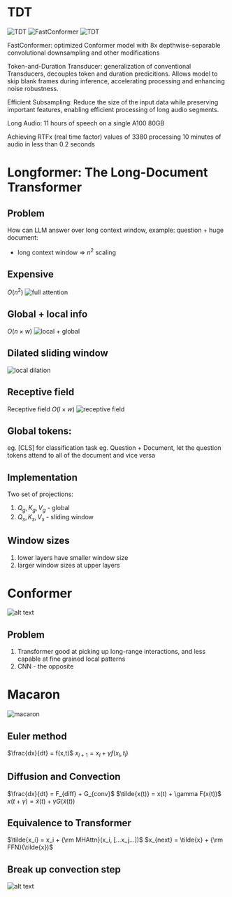 <!-- Use this with copyURLs to open all URLs
https://arxiv.org/pdf/2304.06795
https://arxiv.org/pdf/1211.3711
https://proceedings.mlr.press/v32/graves14.pdf
https://arxiv.org/pdf/2305.05084
https://arxiv.org/pdf/2005.08100
-->
<!--
rxv/2304 - Token Duration Transducer (Nvidia)
rxv/1211 - Sequence Transduction with RNN (Graves)
graves14 - End to End Speech Recognition with RNN (Graves)
rxv/2305 - Fast Conformer (Nvidia)
rxv/2005 - Conformer (Google)
-->

# TDT
![TDT](image-6.png)
![FastConformer](https://arxiv.org/abs/2305.05084)
![TDT](https://arxiv.org/pdf/2304.06795)

FastConformer: optimized Conformer model with 8x depthwise-separable convolutional downsampling and other modifications

Token-and-Duration Transducer: generalization of conventional Transducers, decouples token and duration predicitions.  Allows model to skip blank frames during inference, accelerating processing and enhancing noise robustness.

Efficient Subsampling:
Reduce the size of the input data while preserving important features, enabling efficient processing of long audio segments.

Long Audio: 11 hours of speech on a single A100 80GB

Achieving RTFx (real time factor) values of 3380 processing 10 minutes of audio in less than 0.2 seconds


# Longformer: The Long-Document Transformer

## Problem
How can LLM answer over long context window, example: question + huge document:
- long context window => $n^2$ scaling 

## Expensive
$O(n^2)$
![full attention](image.png)

## Global + local info
$O(n \times w)$
![local + global](image-1.png)

## Dilated sliding window
![local dilation](image-2.png)

## Receptive field
Receptive field $O(l \times w)$
![receptive field](./receptive_field.drawio.png)

## Global tokens:
eg. [CLS] for classification task
eg. Question + Document, let the question tokens attend to all of the document and vice versa

## Implementation
Two set of projections:
1. $Q_g, K_g, V_g$ - global
1. $Q_s, K_s, V_s$ - sliding window

## Window sizes
1. lower layers have smaller window size
2. larger window sizes at upper layers

# Conformer
![alt text](image-3.png)

## Problem
1. Transformer good at picking up long-range interactions, and less capable at fine grained local patterns
1. CNN - the opposite

# Macaron
![macaron](./macaron.png)

## Euler method
$\frac{dx}{dt} = f(x,t)$
$x_{l+1} = x_{l} + \gamma f(x_l, t_l)$

## Diffusion and Convection

$\frac{dx}{dt} = F_{diff} + G_{conv}$
$\tilde{x(t)} = x(t) + \gamma F(x(t))$
$x(t+\gamma) = \tilde{x}(t) + \gamma G(\tilde{x}(t))$

## Equivalence to Transformer
$\tilde{x_i} = x_i + {\rm MHAttn}(x_i, [...x_j...])$
$x_{next} = \tilde{x} + {\rm FFN}(\tilde{x})$

## Break up convection step
![alt text](image-4.png)
